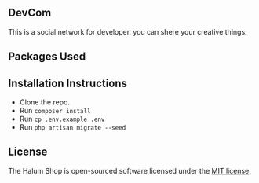 ## DevCom

This is a social network for developer. you can shere your creative things.

## Packages Used


## Installation Instructions

-   Clone the repo.
-   Run `composer install`
-   Run `cp .env.example .env`
-   Run `php artisan migrate --seed`

## License

The Halum Shop is open-sourced software licensed under the [MIT license](https://opensource.org/licenses/MIT).